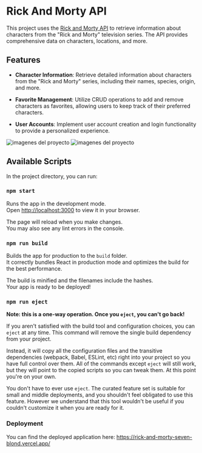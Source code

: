 # Rick And Morty API
This project uses the [Rick and Morty API](https://rickandmortyapi.com/) to retrieve information about characters from the "Rick and Morty" television series. The API provides comprehensive data on characters, locations, and more.

## Features

- **Character Information**: Retrieve detailed information about characters from the "Rick and Morty" series, including their names, species, origin, and more.

- **Favorite Management**: Utilize CRUD operations to add and remove characters as favorites, allowing users to keep track of their preferred characters.

- **User Accounts**: Implement user account creation and login functionality to provide a personalized experience.

![imagenes del proyecto](https://ibb.co/QDbhCT1)
![imagenes del proyecto](https://ibb.co/MGpM4gF)
## Available Scripts

In the project directory, you can run:

### `npm start`

Runs the app in the development mode.\
Open [http://localhost:3000](http://localhost:3000) to view it in your browser.

The page will reload when you make changes.\
You may also see any lint errors in the console.

### `npm run build`

Builds the app for production to the `build` folder.\
It correctly bundles React in production mode and optimizes the build for the best performance.

The build is minified and the filenames include the hashes.\
Your app is ready to be deployed!

### `npm run eject`

**Note: this is a one-way operation. Once you `eject`, you can't go back!**

If you aren't satisfied with the build tool and configuration choices, you can `eject` at any time. This command will remove the single build dependency from your project.

Instead, it will copy all the configuration files and the transitive dependencies (webpack, Babel, ESLint, etc) right into your project so you have full control over them. All of the commands except `eject` will still work, but they will point to the copied scripts so you can tweak them. At this point you're on your own.

You don't have to ever use `eject`. The curated feature set is suitable for small and middle deployments, and you shouldn't feel obligated to use this feature. However we understand that this tool wouldn't be useful if you couldn't customize it when you are ready for it.


### Deployment
You can find the deployed application here:
https://rick-and-morty-seven-blond.vercel.app/
